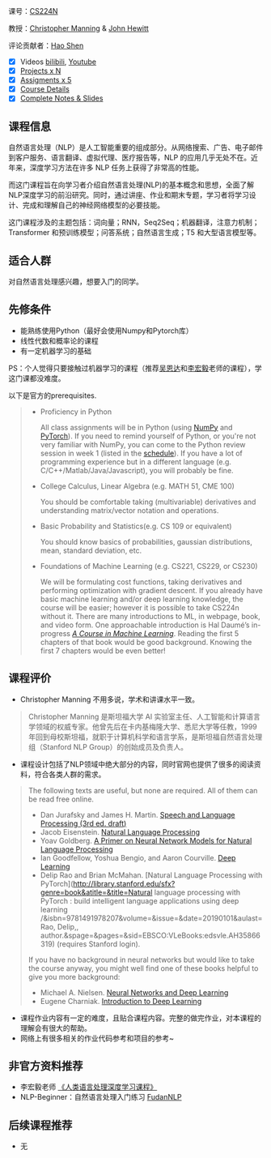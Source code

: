 课号：[CS224N](http://web.stanford.edu/class/cs224n/)

教授：[Christopher Manning](https://nlp.stanford.edu/~manning/) & [John Hewitt](https://nlp.stanford.edu/~johnhew/)

评论贡献者：[Hao Shen](https://github.com/shenhao-stu)

- [x] Videos [bilibili](https://www.bilibili.com/video/BV11b4y1q7sZ), [Youtube](https://www.youtube.com/playlist?list=PLoROMvodv4rOSH4v6133s9LFPRHjEmbmJ)
- [x] [Projects x N](http://web.stanford.edu/class/cs224n/project.html)
- [x] [Assigments x 5](http://web.stanford.edu/class/cs224n/index.html#schedule)
- [x] [Course Details](https://see.stanford.edu/Course/CS224N#course-details)
- [x] [Complete Notes & Slides](http://web.stanford.edu/class/cs224n/index.html#schedule)

## 课程信息

自然语言处理（NLP）是人工智能重要的组成部分。从网络搜索、广告、电子邮件到客户服务、语言翻译、虚拟代理、医疗报告等，NLP 的应用几乎无处不在。近年来，深度学习方法在许多 NLP 任务上获得了非常高的性能。

而这门课程旨在向学习者介绍自然语言处理(NLP)的基本概念和思想，全面了解NLP深度学习的前沿研究。同时，通过讲座、作业和期末专题，学习者将学习设计、完成和理解自己的神经网络模型的必要技能。

这门课程涉及的主题包括：词向量；RNN，Seq2Seq；机器翻译，注意力机制；Transformer 和预训练模型；问答系统；自然语言生成；T5 和大型语言模型等。

## 适合人群

对自然语言处理感兴趣，想要入门的同学。

## 先修条件

- 能熟练使用Python（最好会使用Numpy和Pytorch库）
- 线性代数和概率论的课程
- 有一定机器学习的基础

PS：个人觉得只要接触过机器学习的课程（推荐[吴恩达](https://www.coursera.org/learn/machine-learning)和[李宏毅](https://speech.ee.ntu.edu.tw/~hylee/ml/2021-spring.html)老师的课程），学这门课都没难度。

以下是官方的prerequisites.

> - Proficiency in Python
>
>   All class assignments will be in Python (using [NumPy](https://numpy.org/) and [PyTorch](https://pytorch.org/)). If you need to remind yourself of Python, or you're not very familiar with NumPy, you can come to the Python review session in week 1 (listed in the [schedule](http://web.stanford.edu/class/cs224n/index.html#schedule)). If you have a lot of programming experience but in a different language (e.g. C/C++/Matlab/Java/Javascript), you will probably be fine.
>
> - College Calculus, Linear Algebra (e.g. MATH 51, CME 100)
>
>   You should be comfortable taking (multivariable) derivatives and understanding matrix/vector notation and operations.
>
> - Basic Probability and Statistics(e.g. CS 109 or equivalent)
>
>   You should know basics of probabilities, gaussian distributions, mean, standard deviation, etc.
>
> - Foundations of Machine Learning (e.g. CS221, CS229, or CS230)
>
>   We will be formulating cost functions, taking derivatives and performing optimization with gradient descent. If you already have basic machine learning and/or deep learning knowledge, the course will be easier; however it is possible to take CS224n without it. There are many introductions to ML, in webpage, book, and video form. One approachable introduction is Hal Daumé’s in-progress [*A Course in Machine Learning*](http://ciml.info/). Reading the first 5 chapters of that book would be good background. Knowing the first 7 chapters would be even better!

## 课程评价

- Christopher Manning 不用多说，学术和讲课水平一致。

> Christopher Manning 是斯坦福大学 AI 实验室主任、人工智能和计算语言学领域的权威专家。他曾先后在卡内基梅隆大学、悉尼大学等任教，1999 年回到母校斯坦福，就职于计算机科学和语言学系，是斯坦福自然语言处理组（Stanford NLP Group）的创始成员及负责人。

- 课程设计包括了NLP领域中绝大部分的内容，同时官网也提供了很多的阅读资料，符合各类人群的需求。

> The following texts are useful, but none are required. All of them can be read free online.
>
> - Dan Jurafsky and James H. Martin. [Speech and Language Processing (3rd ed. draft)](https://web.stanford.edu/~jurafsky/slp3/)
> - Jacob Eisenstein. [Natural Language Processing](https://github.com/jacobeisenstein/gt-nlp-class/blob/master/notes/eisenstein-nlp-notes.pdf)
> - Yoav Goldberg. [A Primer on Neural Network Models for Natural Language Processing](http://u.cs.biu.ac.il/~yogo/nnlp.pdf)
> - Ian Goodfellow, Yoshua Bengio, and Aaron Courville. [Deep Learning](http://www.deeplearningbook.org/)
> - Delip Rao and Brian McMahan. [Natural Language Processing with PyTorch](http://library.stanford.edu/sfx?genre=book&atitle=&title=Natural language processing with PyTorch : build intelligent language applications using deep learning /&isbn=9781491978207&volume=&issue=&date=20190101&aulast=Rao, Delip,, author.&spage=&pages=&sid=EBSCO:VLeBooks:edsvle.AH35866319) (requires Stanford login).
>
> If you have no background in neural networks but would like to take the course anyway, you might well find one of these books helpful to give you more background:
>
> - Michael A. Nielsen. [Neural Networks and Deep Learning](http://neuralnetworksanddeeplearning.com/)
> - Eugene Charniak. [Introduction to Deep Learning](https://mitpress.mit.edu/books/introduction-deep-learning)

- 课程作业内容有一定的难度，且贴合课程内容。完整的做完作业，对本课程的理解会有很大的帮助。
- 网络上有很多相关的作业代码参考和项目的参考~

## 非官方资料推荐

- 李宏毅老师 [《人类语言处理深度学习课程》](https://speech.ee.ntu.edu.tw/~hylee/dlhlp/2020-spring.html)
- NLP-Beginner：自然语言处理入门练习 [FudanNLP](https://github.com/FudanNLP/nlp-beginner)

## 后续课程推荐

- 无
